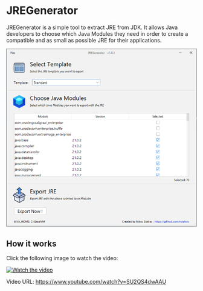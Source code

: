 # JREGenerator

JREGenerator is a simple tool to extract JRE from JDK.
It allows Java developers to choose which Java Modules they need in order to create a compatible and as small as possible JRE for their applications.

<center>
<img src="https://github.com/nsiatras/JREGenerator/blob/main/Graphics/Screenshot.png?raw=true" alt="PDF Compressor">
</center>


## How it works
Click the following image to watch the video:

[![Watch the video](https://i.ytimg.com/vi/SU2QS4dwAAU/maxresdefault.jpg)](https://www.youtube.com/watch?v=SU2QS4dwAAU "Watch the video")   

Video URL: https://www.youtube.com/watch?v=SU2QS4dwAAU

